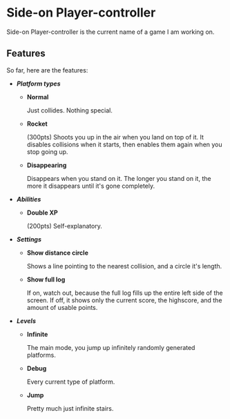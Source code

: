 # Side-on Player-controller
Side-on Player-controller is the current name of a game I am working on.

## Features
So far, here are the features:
* ***Platform types***
  * **Normal**
      
      Just collides. Nothing special.
      
  * **Rocket**
      
      (300pts) Shoots you up in the air when you land on top of it. It disables collisions when it starts, then enables them again when you stop going up.
      
  * **Disappearing**
    
      Disappears when you stand on it. The longer you stand on it, the more it disappears until it's gone completely.
      
* ***Abilities***
  * **Double XP**
      
      (200pts) Self-explanatory.
      
* ***Settings***
  * **Show distance circle**
      
      Shows a line pointing to the nearest collision, and a circle it's length.
      
  * **Show full log**
      
      If on, watch out, because the full log fills up the entire left side of the screen. If off, it shows only the current score, the highscore, and the amount of usable points.
      
* ***Levels***
  * **Infinite**
      
      The main mode, you jump up infinitely randomly generated platforms.
      
  * **Debug**
      
      Every current type of platform.
      
  * **Jump**
      
      Pretty much just infinite stairs.
      
